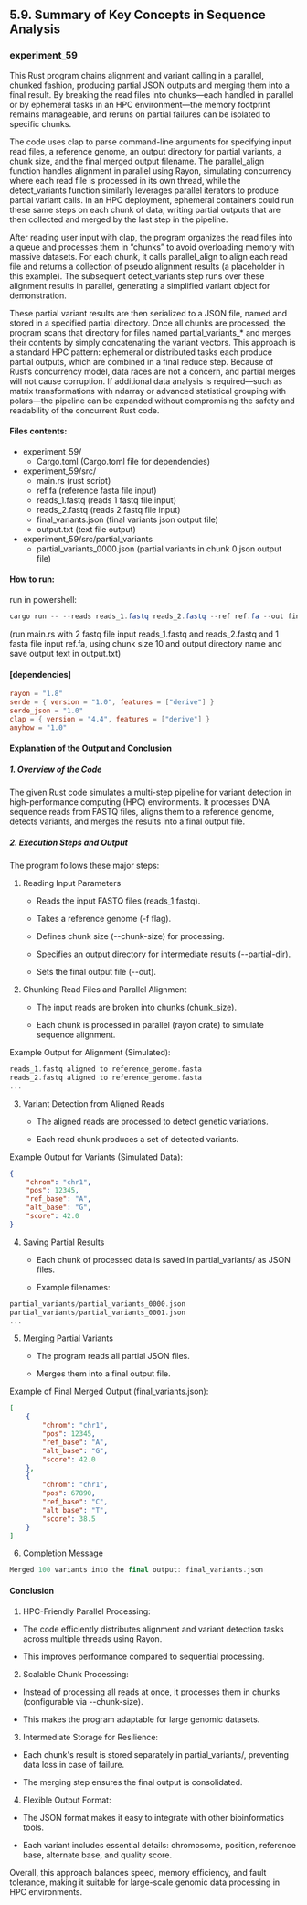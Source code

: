 ## 5.9. Summary of Key Concepts in Sequence Analysis

### experiment_59

This Rust program chains alignment and variant calling in a parallel, chunked fashion, producing partial JSON outputs and merging them into a final result. By breaking the read files into chunks—each handled in parallel or by ephemeral tasks in an HPC environment—the memory footprint remains manageable, and reruns on partial failures can be isolated to specific chunks.

The code uses clap to parse command-line arguments for specifying input read files, a reference genome, an output directory for partial variants, a chunk size, and the final merged output filename. The parallel_align function handles alignment in parallel using Rayon, simulating concurrency where each read file is processed in its own thread, while the detect_variants function similarly leverages parallel iterators to produce partial variant calls. In an HPC deployment, ephemeral containers could run these same steps on each chunk of data, writing partial outputs that are then collected and merged by the last step in the pipeline.

After reading user input with clap, the program organizes the read files into a queue and processes them in “chunks” to avoid overloading memory with massive datasets. For each chunk, it calls parallel_align to align each read file and returns a collection of pseudo alignment results (a placeholder in this example). The subsequent detect_variants step runs over these alignment results in parallel, generating a simplified variant object for demonstration.

These partial variant results are then serialized to a JSON file, named and stored in a specified partial directory. Once all chunks are processed, the program scans that directory for files named partial_variants_* and merges their contents by simply concatenating the variant vectors. This approach is a standard HPC pattern: ephemeral or distributed tasks each produce partial outputs, which are combined in a final reduce step. Because of Rust’s concurrency model, data races are not a concern, and partial merges will not cause corruption. If additional data analysis is required—such as matrix transformations with ndarray or advanced statistical grouping with polars—the pipeline can be expanded without compromising the safety and readability of the concurrent Rust code.

#### Files contents:
* experiment_59/
  * Cargo.toml (Cargo.toml file for dependencies)
* experiment_59/src/
  * main.rs (rust script)
  * ref.fa (reference fasta file input)
  * reads_1.fastq (reads 1 fastq file input)
  * reads_2.fastq (reads 2 fastq file input)
  * final_variants.json (final variants json output file)
  * output.txt (text file output)
* experiment_59/src/partial_variants
  * partial_variants_0000.json (partial variants in chunk 0 json output file)
  
#### How to run:

run in powershell: 

```powershell
cargo run -- --reads reads_1.fastq reads_2.fastq --ref ref.fa --out final_variants.json --chunk-size 10 --partial-dir partial_variants | tee output.txt
```

(run main.rs with 2 fastq file input reads_1.fastq and reads_2.fastq and 1 fasta file input ref.fa, using chunk size 10 and output directory name and save output text in output.txt) 
  
#### [dependencies]

```toml
rayon = "1.8"            
serde = { version = "1.0", features = ["derive"] }  
serde_json = "1.0"        
clap = { version = "4.4", features = ["derive"] }  
anyhow = "1.0"   
```

#### Explanation of the Output and Conclusion

##### 1. Overview of the Code

The given Rust code simulates a multi-step pipeline for variant detection in high-performance computing (HPC) environments. It processes DNA sequence reads from FASTQ files, aligns them to a reference genome, detects variants, and merges the results into a final output file.

##### 2. Execution Steps and Output
The program follows these major steps:

1. Reading Input Parameters

   * Reads the input FASTQ files (reads_1.fastq).

   * Takes a reference genome (-f flag).

   * Defines chunk size (--chunk-size) for processing.

   * Specifies an output directory for intermediate results (--partial-dir).

   * Sets the final output file (--out).

2. Chunking Read Files and Parallel Alignment

   * The input reads are broken into chunks (chunk_size).

   * Each chunk is processed in parallel (rayon crate) to simulate sequence alignment.

Example Output for Alignment (Simulated):

```rust
reads_1.fastq aligned to reference_genome.fasta
reads_2.fastq aligned to reference_genome.fasta
...
```

3. Variant Detection from Aligned Reads

   * The aligned reads are processed to detect genetic variations.

   * Each read chunk produces a set of detected variants.

Example Output for Variants (Simulated Data):

```json
{
    "chrom": "chr1",
    "pos": 12345,
    "ref_base": "A",
    "alt_base": "G",
    "score": 42.0
}
```

4. Saving Partial Results

   * Each chunk of processed data is saved in partial_variants/ as JSON files.

   * Example filenames:

```rust
partial_variants/partial_variants_0000.json
partial_variants/partial_variants_0001.json
...
```

5. Merging Partial Variants

   * The program reads all partial JSON files.

   * Merges them into a final output file.

Example of Final Merged Output (final_variants.json):

```json
[
    {
        "chrom": "chr1",
        "pos": 12345,
        "ref_base": "A",
        "alt_base": "G",
        "score": 42.0
    },
    {
        "chrom": "chr1",
        "pos": 67890,
        "ref_base": "C",
        "alt_base": "T",
        "score": 38.5
    }
]
```

6. Completion Message

```rust
Merged 100 variants into the final output: final_variants.json
```

#### Conclusion

1. HPC-Friendly Parallel Processing:

  * The code efficiently distributes alignment and variant detection tasks across multiple threads using Rayon.

  * This improves performance compared to sequential processing.

2. Scalable Chunk Processing:

  * Instead of processing all reads at once, it processes them in chunks (configurable via --chunk-size).

  * This makes the program adaptable for large genomic datasets.

3. Intermediate Storage for Resilience:

  * Each chunk's result is stored separately in partial_variants/, preventing data loss in case of failure.

  * The merging step ensures the final output is consolidated.

4. Flexible Output Format:

  * The JSON format makes it easy to integrate with other bioinformatics tools.

  * Each variant includes essential details: chromosome, position, reference base, alternate base, and quality score.

Overall, this approach balances speed, memory efficiency, and fault tolerance, making it suitable for large-scale genomic data processing in HPC environments.

